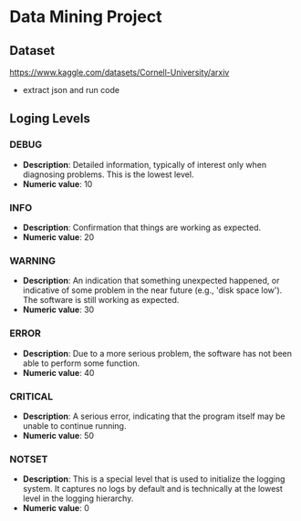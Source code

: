 # Data Mining Project

## Dataset
https://www.kaggle.com/datasets/Cornell-University/arxiv
- extract json and run code

## Loging Levels

### DEBUG
- **Description**: Detailed information, typically of interest only when diagnosing problems. This is the lowest level.
- **Numeric value**: 10

### INFO
- **Description**: Confirmation that things are working as expected.
- **Numeric value**: 20

### WARNING
- **Description**: An indication that something unexpected happened, or indicative of some problem in the near future (e.g., 'disk space low'). The software is still working as expected.
- **Numeric value**: 30

### ERROR
- **Description**: Due to a more serious problem, the software has not been able to perform some function.
- **Numeric value**: 40

### CRITICAL
- **Description**: A serious error, indicating that the program itself may be unable to continue running.
- **Numeric value**: 50

### NOTSET
- **Description**: This is a special level that is used to initialize the logging system. It captures no logs by default and is technically at the lowest level in the logging hierarchy.
- **Numeric value**: 0
